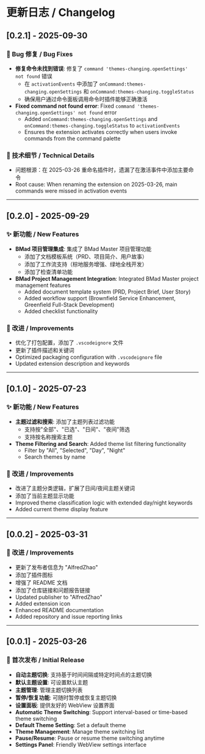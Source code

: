 # 更新日志 / Changelog

## [0.2.1] - 2025-09-30

### 🐛 Bug 修复 / Bug Fixes

- **修复命令未找到错误**: 修复了 `command 'themes-changing.openSettings' not found` 错误
  - 在 `activationEvents` 中添加了 `onCommand:themes-changing.openSettings` 和 `onCommand:themes-changing.toggleStatus`
  - 确保用户通过命令面板调用命令时插件能够正确激活
- **Fixed command not found error**: Fixed `command 'themes-changing.openSettings' not found` error
  - Added `onCommand:themes-changing.openSettings` and `onCommand:themes-changing.toggleStatus` to `activationEvents`
  - Ensures the extension activates correctly when users invoke commands from the command palette

### 📝 技术细节 / Technical Details

- 问题根源：在 2025-03-26 重命名插件时，遗漏了在激活事件中添加主要命令
- Root cause: When renaming the extension on 2025-03-26, main commands were missed in activation events

---

## [0.2.0] - 2025-09-29

### ✨ 新功能 / New Features

- **BMad 项目管理集成**: 集成了 BMad Master 项目管理功能
  - 添加了文档模板系统（PRD、项目简介、用户故事）
  - 添加了工作流支持（棕地服务增强、绿地全栈开发）
  - 添加了检查清单功能
- **BMad Project Management Integration**: Integrated BMad Master project management features
  - Added document template system (PRD, Project Brief, User Story)
  - Added workflow support (Brownfield Service Enhancement, Greenfield Full-Stack Development)
  - Added checklist functionality

### 🎨 改进 / Improvements

- 优化了打包配置，添加了 `.vscodeignore` 文件
- 更新了插件描述和关键词
- Optimized packaging configuration with `.vscodeignore` file
- Updated extension description and keywords

---

## [0.1.0] - 2025-07-23

### ✨ 新功能 / New Features

- **主题过滤和搜索**: 添加了主题列表过滤功能
  - 支持按"全部"、"已选"、"日间"、"夜间"筛选
  - 支持按名称搜索主题
- **Theme Filtering and Search**: Added theme list filtering functionality
  - Filter by "All", "Selected", "Day", "Night"
  - Search themes by name

### 🎨 改进 / Improvements

- 改进了主题分类逻辑，扩展了日间/夜间主题关键词
- 添加了当前主题显示功能
- Improved theme classification logic with extended day/night keywords
- Added current theme display feature

---

## [0.0.2] - 2025-03-31

### 🎨 改进 / Improvements

- 更新了发布者信息为 "AlfredZhao"
- 添加了插件图标
- 增强了 README 文档
- 添加了仓库链接和问题报告链接
- Updated publisher to "AlfredZhao"
- Added extension icon
- Enhanced README documentation
- Added repository and issue reporting links

---

## [0.0.1] - 2025-03-26

### 🎉 首次发布 / Initial Release

- **自动主题切换**: 支持基于时间间隔或特定时间点的主题切换
- **默认主题设置**: 可设置默认主题
- **主题管理**: 管理主题切换列表
- **暂停/恢复功能**: 可随时暂停或恢复主题切换
- **设置面板**: 提供友好的 WebView 设置界面
- **Automatic Theme Switching**: Support interval-based or time-based theme switching
- **Default Theme Setting**: Set a default theme
- **Theme Management**: Manage theme switching list
- **Pause/Resume**: Pause or resume theme switching anytime
- **Settings Panel**: Friendly WebView settings interface

